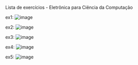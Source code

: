 Lista de exercícios - Eletrônica para Ciência da Computação

ex1: ![image](https://github.com/deboralawall/ECC/assets/86936640/f8c0f5c1-d029-4499-b5b9-d704a1e1b5ca)

ex2: ![image](https://github.com/deboralawall/ECC/assets/86936640/493c3862-6560-40b8-bfae-ddacde5cee0f)

ex3: ![image](https://github.com/deboralawall/ECC/assets/86936640/cfb9c9c0-c8b2-4cc4-a8a9-747d38654c60)

ex4: ![image](https://github.com/deboralawall/ECC/assets/86936640/f36a329b-dbd1-4faa-9526-7b311ab8dd22)

ex5: ![image](https://github.com/deboralawall/ECC/assets/86936640/97abcb34-15aa-4772-a75a-356e87015fbb)

